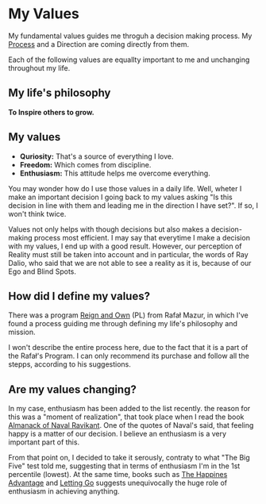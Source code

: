 # My Values

My fundamental values guides me throguh a decision making process. My [Process](Process.md) and a Direction are coming directly from them.

Each of the following values are equallty important to me and unchanging throughout my life.

## My life's philosophy

**To Inspire others to grow.**

## My values

- **Quriosity:** That's a source of everything I love.
- **Freedom:** Which comes from discipline.
- **Enthusiasm:** This attitude helps me overcome everything.

You may wonder how do I use those values in a daily life. Well, wheter I make an important decision I going back to my values asking "Is this decision in line with them and leading me in the direction I have set?". If so, I won't think twice.

Values not only helps with though decisions but also makes a decision-making process most efficient. I may say that everytime I make a decision with my values, I end up with a good result. However, our perception of Reality must still be taken into account and in particular, the words of Ray Dalio, who said that we are not able to see a reality as it is, because of our Ego and Blind Spots. 

## How did I define my values?

There was a program [Reign and Own](https://zenjaskiniowca.pl/programy/panuj-i-posiadaj) (PL) from Rafał Mazur, in which I've found a process guiding me through defining my life's philosophy and mission.

I won't describe the entire process here, due to the fact that it is a part of the Rafał's Program. I can only recommend its purchase and follow all the stepps, according to his suggestions. 

## Are my values changing? 

In my case, enthusiasm has been added to the list recently. the reason for this was a "moment of realization", that took place when I read the book [Almanack of Naval Ravikant](../Books/Almanack%20of%20Naval%20Ravikant.md). One of the quotes of Naval's said, that feeling happy is a matter of our decision. I believe an enthusiasm is a very important part of this. 

From that point on, I decided to take it serously, contraty to what "The Big Five" test told me, suggesting that in terms of enthusiasm I'm in the 1st percentile (lowest). At the same time, books such as [The Happines Advantage](../Books/The%20Happines%20Advantage.md) and [Letting Go](../Books/Letting%20Go.md) suggests unequivocally the huge role of enthusiasm in achieving anything.